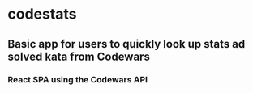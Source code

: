 # codestats

## Basic app for users to quickly look up stats ad solved kata from Codewars
### React SPA using the Codewars API

